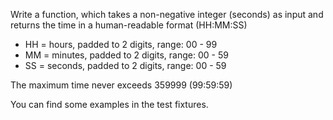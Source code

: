 Write a function, which takes a non-negative integer (seconds) as input and returns the time in a human-readable format (HH:MM:SS)

* HH = hours, padded to 2 digits, range: 00 - 99
* MM = minutes, padded to 2 digits, range: 00 - 59
* SS = seconds, padded to 2 digits, range: 00 - 59

The maximum time never exceeds 359999 (99:59:59)

You can find some examples in the test fixtures.
